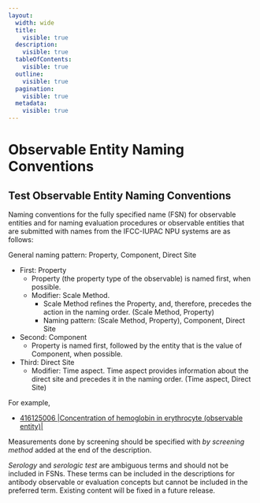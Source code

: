 ```yaml
---
layout:
  width: wide
  title:
    visible: true
  description:
    visible: true
  tableOfContents:
    visible: true
  outline:
    visible: true
  pagination:
    visible: true
  metadata:
    visible: true
---
```


# Observable Entity Naming Conventions

## Test Observable Entity Naming Conventions

Naming conventions for the fully specified name (FSN) for observable entities and for naming evaluation procedures or observable entities that are submitted with names from the IFCC-IUPAC NPU systems are as follows:

General naming pattern: Property, Component, Direct Site

  * First: Property
    * Property (the property type of the observable) is named first, when possible.
    * Modifier: Scale Method.
      * Scale Method refines the Property, and, therefore, precedes the action in the naming order. (Scale Method, Property)
      * Naming pattern: (Scale Method, Property), Component, Direct Site
  * Second: Component
    * Property is named first, followed by the entity that is the value of Component, when possible.
  * Third: Direct Site
    * Modifier: Time aspect. Time aspect provides information about the direct site and precedes it in the naming order. (Time aspect, Direct Site) 

For example,

* [416125006 |Concentration of hemoglobin in erythrocyte (observable entity)|](http://snomed.info/id/416125006)

  

Measurements done by screening should be specified with  _by screening method_ added at the end of the description.

  

_Serology_ and _serologic test_ are ambiguous terms and should not be included in FSNs. These terms can be included in the descriptions for antibody observable or evaluation concepts but cannot be included in the preferred term. Existing content will be fixed in a future release.
